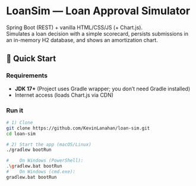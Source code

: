 # LoanSim — Loan Approval Simulator

Spring Boot (REST) + vanilla HTML/CSS/JS (+ Chart.js).  
Simulates a loan decision with a simple scorecard, persists submissions in an in-memory H2 database, and shows an amortization chart.


## 🚀 Quick Start

### Requirements
- **JDK 17+** (Project uses Gradle wrapper; you don’t need Gradle installed)
- Internet access (loads Chart.js via CDN)

### Run it
```bash
# 1) Clone
git clone https://github.com/KevinLanahan/loan-sim.git
cd loan-sim

# 2) Start the app (macOS/Linux)
./gradlew bootRun

#    On Windows (PowerShell):
.\gradlew.bat bootRun
#    On Windows (cmd.exe):
gradlew.bat bootRun
